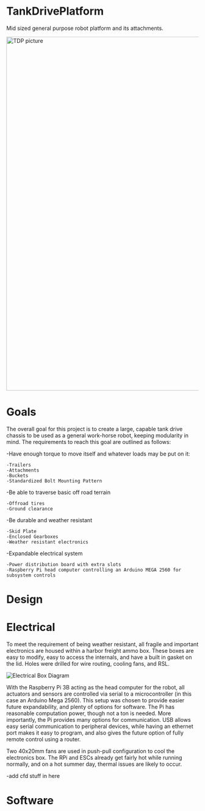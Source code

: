 # TankDrivePlatform
Mid sized general purpose robot platform and its attachments.

<img width="927" alt="TDP picture" src="https://github.com/user-attachments/assets/fc21cb75-32fa-48a9-9e93-b51e18124da0" />

# Goals
The overall goal for this project is to create a large, capable tank drive chassis to be used as a general work-horse robot, keeping modularity in mind.
The requirements to reach this goal are outlined as follows:

  -Have enough torque to move itself and whatever loads may be put on it:
  
    -Trailers
    -Attachments
    -Buckets
    -Standardized Bolt Mounting Pattern

  -Be able to traverse basic off road terrain

    -Offroad tires
    -Ground clearance

  -Be durable and weather resistant

    -Skid Plate
    -Enclosed Gearboxes
    -Weather resistant electronics

  -Expandable electrical system

    -Power distribution board with extra slots
    -Raspberry Pi head computer controlling an Arduino MEGA 2560 for subsystem controls

# Design



# Electrical

To meet the requirement of being weather resistant, all fragile and important electronics are housed within a harbor freight ammo box. These boxes are easy to modify, easy to access the internals, and have a built in gasket on the lid. Holes were drilled for wire routing, cooling fans, and RSL.

![Electrical Box Diagram](https://github.com/user-attachments/assets/73345639-4510-4ce1-9794-49588136e640)

With the Raspberry Pi 3B acting as the head computer for the robot, all actuators and sensors are controlled via serial to a microcontroller (in this case an Arduino Mega 2560). This setup was chosen to provide easier future expandability, and plenty of options for software. The Pi has reasonable computation power, though not a ton is needed. More importantly, the Pi provides many options for communication. USB allows easy serial communication to peripheral devices, while having an ethernet port makes it easy to program, and also gives the future option of fully remote control using a router. 

Two 40x20mm fans are used in push-pull configuration to cool the electronics box. The RPi and ESCs already get fairly hot while running normally, and on a hot summer day, thermal issues are likely to occur. 

-add cfd stuff in here

# Software


